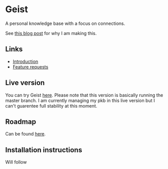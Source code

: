 # Geist
A personal knowledge base with a focus on connections.

See [this blog post](https://medium.com/@bphaakman/building-a-open-source-personal-knowledge-base-45c25f5a4324) for why I am making this.

## Links
* [Introduction](https://medium.com/@bphaakman/building-a-open-source-personal-knowledge-base-45c25f5a4324)
* [Feature requests](https://github.com/bryanph/Geist/issues/57)

## Live version
You can try Geist [here](https://www.geist.fyi). Please note that this version is basically running the master branch. I am currently managing my pkb in this live version but I can't guarentee full stability at this moment.

## Roadmap
Can be found [here](https://github.com/bryanph/Geist/blob/master/meta/roadmaps/2017.md).

## Installation instructions
Will follow
